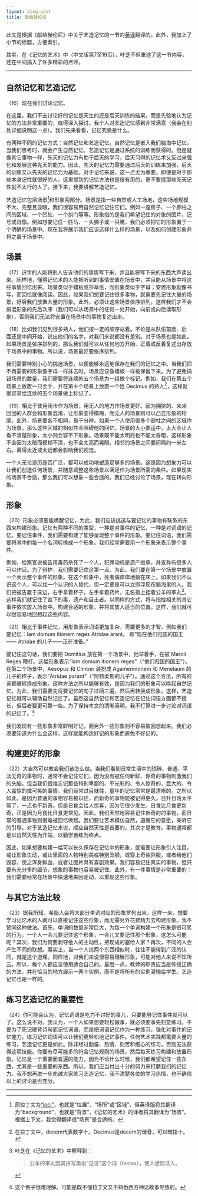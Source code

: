 ```yaml
---
layout: blog-post
title: 献给赫伦尼
---
```


此文是根据《献给赫伦尼》中关于艺造记忆的一节的[英译](https://www.laits.utexas.edu/memoria/Ad_Herennium_Passages.html)翻译的。此外，我加上了小节的标题，方便索引。

其实，在《记忆的艺术》中（中文版第7至19页），叶芝不但重述了这一节内容，还在中间插入了许多精彩的点评。

---

## 自然记忆和艺造记忆

（16）现在我们讨论记忆。

在这里，我们不去讨论好的记忆是天生的还是后天训练的结果，而是先验地认为记忆的方法非常重要的，值得深入探讨。我个人对艺造记忆感到非常满意（我会在别处详细说明这一点）。我们先来看看，记忆究竟是什么。

有两种不同的记忆方式：自然记忆和艺造记忆。自然记忆是嵌入我们脑海中记忆，当我们思考时，就会产生自然记忆。艺造记忆是通过系统的训练而获得的。但是就像其它事物一样，先天的记忆力有助于后天的学习，后天习得的记忆术又反过来强化和发展这种先天的能力。因此，先天的记忆力需要通过后天的训练来加强，后天的训练又以先天的记忆力为基础。对于记忆来说，这一点尤为重要。即便是对于那些本身记性就很好的人，这里提到的记忆方法也是很有用的，更不要提那些先天记性就不太行的人了。接下来，我要讲解艺造记忆。

艺造记忆包括场景[^loci]和形象两部分。场景是指一些自然或人工场地，这些场地规模不大、完整且显眼，我们很容易用自然记忆记住它们。例如一座房子、一个廊柱之间的区域、一个凹处、一个拱门等等。形象指的是我们希望记住的对象的图片、记号或肖像。例如想要记住一匹马、一头狮子或一只鹰，我们必须把它的形象置于一个明确的场景中。现在我将展示我们应该选择什么样的场景，以及如何创建形象并将之置于场景中。

  [^loci]: 原拉丁文为[“loci”](https://www.latin-english.com/word/12889/locus-loci/)，也就是“位置”、“场所”或“区域”。但英译版将其翻译为“background”，也就是“背景”。《记忆的艺术》的译者将其翻译为“场景”。根据上下文，我觉得翻译成“场景”是合适的。

## 场景

（17）识字的人能将别人告诉他们的事情写下来，并且能将写下来的东西大声读出来。同样地，懂得记忆术的人能把听到的事情安置在场景中，并且能从场景中将这些事情回忆出来。场景类似于蜡板或莎草纸，而形象类似于字母；安置形象就像书写，而回忆就像阅读。因此，如果我们想要记住很多事物，就需要先记住大量的场景，好容我们放置大量的形象。此外，必须让这些场景依序排列，这样我们才不会搞混形象的先后次序（我们可以从场景中的任何一处开始，向前或向后读取形象），否则我们无法将安置在场景中的事物复述出来。

（18）比如我们见到很多熟人，他们按一定的顺序站着。不论是从队伍前面、后面还是中间开始，说出他们的名字，对我们来说都没有差别。对于场景也是如此。如果场景是依序排列的，那么我们就可以从任何地方开始、正着或反着复述出存放于场景中的事物。所以说，场景最好要依序排列。

我们需要特别小心的挑选场景，以便能够永远地保存在我们的记忆之中。当我们把不再需要的形象像字母一样抹去时，场景应该像蜡板一样被保留下来。为了避免搞错场景的数量，我们需要将连续的五个场景为一组做个标记。例如，我们在第五个场景上放置一只金手，并在第十个场景上放置一个姓 Decimus 的熟人[^decimus]，这样就很容易给连续的五个场景做上标记了。

  [^decimus]: 在拉丁文中，decem代表数字十。Decimus是decem的谐音，可以暗指十。

（19）相比于使用闹市作为场景，用无人的地方作场景更好。因为拥挤的、来来回回的人群会和形象混淆，让形象变得模糊，而无人的场景则可以凸显形象的轮廓。此外，场景要各不相同，易于分辨。如果一个人使用很多个廊柱之间的区域作为场景，那么这些区域的相似性会阻碍他的回忆。场景的大小要适中，太大会让人看不清楚形象，太小则会容不下形象。场景既不能太明亮也不能太昏暗，这样形象不会因为太暗而模糊不清，也不会太亮而晃眼。相邻的场景之间要间隔约一米左右。离得太近或太远都会影响我们视觉。

一个人无论游历是否广泛，都可以成功地塑造足够多的场景。这是因为想象力可以让我们创造任何场景，并随意调整这些场景以满足作为场景所需的条件。如果现实的场景不合适，那么我们可以想象一些合适的。我们已经讨论了场景，现在转向形象。

## 形象

（20）形象必须要能唤醒记忆，为此，我们应该挑选与要记忆的事物有联系的东西来构建形象。记忆有两种不同的类型，一种是对事件的记忆，一种是对词语的记忆。要记住事件，我们需要构建了能够呈现整个事件的形象。要记住词语，我们需要将其中的每一个名词转换成一个形象。我们经常需要用一个形象来表示整个事件。

例如，检察官说被告用毒药杀死了一个人，犯罪动机是遗产继承，并宣称有很多人可以作证。为了辩护，我们需要记住这第一点。为此，我们要在第一个场景中放置一个表示整个事件的形象。在这个形象中，死者病痒痒地躺在床上。如果我们不认识这个人，可以找一个认识的人替代，但一定要是可以立即浮现在脑海里的人。我们把被告置于床边，右手拿着杯子，左手拿着药片，无名指上挂着公羊的睾丸[^explanation]。这样我们就记住了谁下的毒，遗产和目击者。以同样的方式，将与指控相关的其它事件依次放入场景中。构建合适的形象，并将其放入适当的位置。这样，我们就可以很容易地回想起这些内容。

  [^explanation]: 叶芝在《记忆的艺术》中解释到：

    > 公羊的睾丸因其拼写类似“见证”这个词（testes），使人想起证人。

（21）相比于事件记忆，用形象表示词语更加复杂，需要更多的才智。例如我们要记忆：Iam domum itionem reges Atridae arant。 即“现在他们归国的国王—— Atridae 的儿子——正在准备。”

要记住这句话，我们要把 Domitius 放在第一个场景中，他举着手，在被 Marcii Reges 鞭打。这幅形象表示“Iam domum itionem reges”（“他们归国的国王”）。在第二个场景中，Aesopus 和 Cimber 装扮成 Agamemnonem 和 Menelaum 的儿子的样子，表示“Atridae parant”（“阿特柔斯的儿子”）。通过这个方法，所有的词都被转换成形象。这种方法之所以能够有效，是因为我们的形象可以唤起自然记忆。为此，我们需要先将要记忆的句子过两三遍，然后再转换成形象。这样，艺造记忆就可以辅助自然记忆了。虽然这自然记忆和艺造记忆在记住词语方面都不擅长，但后者要更可靠一些。为了保持本文的清晰简明，我不打算进一步讨论对词语的记忆了。[^hard-example]

  [^hard-example]: 这个例子很难理解。可能是既不懂拉丁文又不熟悉西方神话故事导致的。

我们发现有一些形象非常鲜明好记，而另外一些形象则不容易被回想起来。我们必须要知道为什么会这样，这样就能构造好记的形象而避免不好记的。

## 构建更好的形象

（22）大自然可以教会我们该怎么做。当我们看到日常生活中的琐碎、普通、平淡无奇的事物时，通常不会记住它们，因为没有被任何新鲜、惊奇的事物刺激我们的头脑。但当我们很难忘记那些特别卑鄙的、不光彩的、令人惊奇的、巨大的、令人震惊的或可笑的事情。我们经常过目就往，童年的记忆常常是最清晰的。之所以如此，是因为普通的事物容易被以往，而新奇的事物能被记得更久。日升日落太平常了，一点也不新奇。但是日食会给人惊喜，因为它很少发生。日食比月食更新奇，正是因为月食比日食更常见。因此，我们天然地容易记住新奇的的事物，而日常的普通事物则很难被回忆唤起。我们要让艺术模仿自然，遵循它的意愿，亲听它的引导。对于艺造记忆来说，顺应自然天性是首要的，其次才是教育。事物通常都是以自然天性为开端，以勤学苦练为终点。

因此，如果想要构建一幅可以长久保存在记忆中的形象，就需要让形象引人注目，或让形象生动，或让里面的人物特别美或特别丑陋，或穿上奇装异服，或者给他们毁容，使之浑身鲜血，或者让图片具有喜剧效果。我们容易记住真实的事物，但只要有充分多的细节，想象的事物也容易被记住。此外，有一件事情是非常重要的：我们需要经常在场景中快速地来回走动，以重现这些形象。

## 与其它方法比较

（23）据我所知，希腊人会将大部分单词对应的形象罗列出来，这样一来，想要学习记忆术的人就可以直接记住这些形象，而无需另外花费精力去构建形象。我不赞同这种做法。首先，单词的数量非常巨大，为每一个单词构建一个形象是很可笑的行为。一个人一会儿要记住这个形象，一会儿又要记住那个形象，这怎么可能呢？其次，我们为何要剥夺他人的主动性，把现成的塞给人家？再次，不同的人会产生不同的联想。事实上，当一个人说两个东西相似时，往往不能得到广泛的认同，就是这个道理。同样地，对我们来说很容易理解形象，可能对他人来说不知所云。所以，每个人都应该使用适合自己的。最后一点，教师的职责应当是传授正确的方法，并在恰当的地方展示一两个实例，而不是将所有的实例灌输给学生。艺造记忆也是一样的。

## 练习艺造记忆的重要性

（24）你可能会认为，记忆词语是吃力不讨好的事儿，只要能够记住事件就可以了。这么说不对。我认为，一个人如果想要轻松做事，就必须要事先刻意练习。不要为了死记硬背诗句而记忆词语，而是把词语记忆作为一种练习，强化对事件的记忆能力。练习记忆词语可以让我们更轻松地记忆事件。任何艺术实践都需要大量的练习，艺造记忆更是如此。除非经过勤奋、热情、刻苦和细心的练习，否则无法获得这项技能。你要有尽可能多的符合记忆规则的场景，然后每天练习构建和放置形象。记忆是一个重要而普遍的能力，因为不论什么时候，我们都希望记住一些东西，尤其是一些重要的东西。所以，我们应当付出十分的努力来打磨我们的记忆力。我不想再进一步劝诫大家练习艺造记忆，我不清楚各位的学习热情，也不确信以上的讨论是否充分。

---
